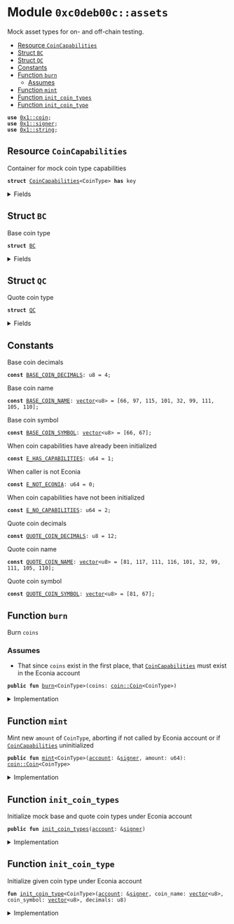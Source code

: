 
<a name="0xc0deb00c_assets"></a>

# Module `0xc0deb00c::assets`

Mock asset types for on- and off-chain testing.


-  [Resource `CoinCapabilities`](#0xc0deb00c_assets_CoinCapabilities)
-  [Struct `BC`](#0xc0deb00c_assets_BC)
-  [Struct `QC`](#0xc0deb00c_assets_QC)
-  [Constants](#@Constants_0)
-  [Function `burn`](#0xc0deb00c_assets_burn)
    -  [Assumes](#@Assumes_1)
-  [Function `mint`](#0xc0deb00c_assets_mint)
-  [Function `init_coin_types`](#0xc0deb00c_assets_init_coin_types)
-  [Function `init_coin_type`](#0xc0deb00c_assets_init_coin_type)


<pre><code><b>use</b> <a href="">0x1::coin</a>;
<b>use</b> <a href="">0x1::signer</a>;
<b>use</b> <a href="">0x1::string</a>;
</code></pre>



<a name="0xc0deb00c_assets_CoinCapabilities"></a>

## Resource `CoinCapabilities`

Container for mock coin type capabilities


<pre><code><b>struct</b> <a href="assets.md#0xc0deb00c_assets_CoinCapabilities">CoinCapabilities</a>&lt;CoinType&gt; <b>has</b> key
</code></pre>



<details>
<summary>Fields</summary>


<dl>
<dt>
<code>burn_capability: <a href="_BurnCapability">coin::BurnCapability</a>&lt;CoinType&gt;</code>
</dt>
<dd>

</dd>
<dt>
<code>freeze_capability: <a href="_FreezeCapability">coin::FreezeCapability</a>&lt;CoinType&gt;</code>
</dt>
<dd>

</dd>
<dt>
<code>mint_capability: <a href="_MintCapability">coin::MintCapability</a>&lt;CoinType&gt;</code>
</dt>
<dd>

</dd>
</dl>


</details>

<a name="0xc0deb00c_assets_BC"></a>

## Struct `BC`

Base coin type


<pre><code><b>struct</b> <a href="assets.md#0xc0deb00c_assets_BC">BC</a>
</code></pre>



<details>
<summary>Fields</summary>


<dl>
<dt>
<code>dummy_field: bool</code>
</dt>
<dd>

</dd>
</dl>


</details>

<a name="0xc0deb00c_assets_QC"></a>

## Struct `QC`

Quote coin type


<pre><code><b>struct</b> <a href="assets.md#0xc0deb00c_assets_QC">QC</a>
</code></pre>



<details>
<summary>Fields</summary>


<dl>
<dt>
<code>dummy_field: bool</code>
</dt>
<dd>

</dd>
</dl>


</details>

<a name="@Constants_0"></a>

## Constants


<a name="0xc0deb00c_assets_BASE_COIN_DECIMALS"></a>

Base coin decimals


<pre><code><b>const</b> <a href="assets.md#0xc0deb00c_assets_BASE_COIN_DECIMALS">BASE_COIN_DECIMALS</a>: u8 = 4;
</code></pre>



<a name="0xc0deb00c_assets_BASE_COIN_NAME"></a>

Base coin name


<pre><code><b>const</b> <a href="assets.md#0xc0deb00c_assets_BASE_COIN_NAME">BASE_COIN_NAME</a>: <a href="">vector</a>&lt;u8&gt; = [66, 97, 115, 101, 32, 99, 111, 105, 110];
</code></pre>



<a name="0xc0deb00c_assets_BASE_COIN_SYMBOL"></a>

Base coin symbol


<pre><code><b>const</b> <a href="assets.md#0xc0deb00c_assets_BASE_COIN_SYMBOL">BASE_COIN_SYMBOL</a>: <a href="">vector</a>&lt;u8&gt; = [66, 67];
</code></pre>



<a name="0xc0deb00c_assets_E_HAS_CAPABILITIES"></a>

When coin capabilities have already been initialized


<pre><code><b>const</b> <a href="assets.md#0xc0deb00c_assets_E_HAS_CAPABILITIES">E_HAS_CAPABILITIES</a>: u64 = 1;
</code></pre>



<a name="0xc0deb00c_assets_E_NOT_ECONIA"></a>

When caller is not Econia


<pre><code><b>const</b> <a href="assets.md#0xc0deb00c_assets_E_NOT_ECONIA">E_NOT_ECONIA</a>: u64 = 0;
</code></pre>



<a name="0xc0deb00c_assets_E_NO_CAPABILITIES"></a>

When coin capabilities have not been initialized


<pre><code><b>const</b> <a href="assets.md#0xc0deb00c_assets_E_NO_CAPABILITIES">E_NO_CAPABILITIES</a>: u64 = 2;
</code></pre>



<a name="0xc0deb00c_assets_QUOTE_COIN_DECIMALS"></a>

Quote coin decimals


<pre><code><b>const</b> <a href="assets.md#0xc0deb00c_assets_QUOTE_COIN_DECIMALS">QUOTE_COIN_DECIMALS</a>: u8 = 12;
</code></pre>



<a name="0xc0deb00c_assets_QUOTE_COIN_NAME"></a>

Quote coin name


<pre><code><b>const</b> <a href="assets.md#0xc0deb00c_assets_QUOTE_COIN_NAME">QUOTE_COIN_NAME</a>: <a href="">vector</a>&lt;u8&gt; = [81, 117, 111, 116, 101, 32, 99, 111, 105, 110];
</code></pre>



<a name="0xc0deb00c_assets_QUOTE_COIN_SYMBOL"></a>

Quote coin symbol


<pre><code><b>const</b> <a href="assets.md#0xc0deb00c_assets_QUOTE_COIN_SYMBOL">QUOTE_COIN_SYMBOL</a>: <a href="">vector</a>&lt;u8&gt; = [81, 67];
</code></pre>



<a name="0xc0deb00c_assets_burn"></a>

## Function `burn`

Burn <code>coins</code>


<a name="@Assumes_1"></a>

### Assumes

* That since <code>coins</code> exist in the first place, that
<code><a href="assets.md#0xc0deb00c_assets_CoinCapabilities">CoinCapabilities</a></code> must exist in the Econia account


<pre><code><b>public</b> <b>fun</b> <a href="assets.md#0xc0deb00c_assets_burn">burn</a>&lt;CoinType&gt;(coins: <a href="_Coin">coin::Coin</a>&lt;CoinType&gt;)
</code></pre>



<details>
<summary>Implementation</summary>


<pre><code><b>public</b> <b>fun</b> <a href="assets.md#0xc0deb00c_assets_burn">burn</a>&lt;CoinType&gt;(
    coins: <a href="_Coin">coin::Coin</a>&lt;CoinType&gt;
) <b>acquires</b> <a href="assets.md#0xc0deb00c_assets_CoinCapabilities">CoinCapabilities</a> {
    // Borrow immutable reference <b>to</b> burn capability
    <b>let</b> burn_capability = &<b>borrow_global</b>&lt;<a href="assets.md#0xc0deb00c_assets_CoinCapabilities">CoinCapabilities</a>&lt;CoinType&gt;&gt;(
            @econia).burn_capability;
    <a href="_burn">coin::burn</a>&lt;CoinType&gt;(coins, burn_capability); // Burn coins
}
</code></pre>



</details>

<a name="0xc0deb00c_assets_mint"></a>

## Function `mint`

Mint new <code>amount</code> of <code>CoinType</code>, aborting if not called by
Econia account or if <code><a href="assets.md#0xc0deb00c_assets_CoinCapabilities">CoinCapabilities</a></code> uninitialized


<pre><code><b>public</b> <b>fun</b> <a href="assets.md#0xc0deb00c_assets_mint">mint</a>&lt;CoinType&gt;(<a href="">account</a>: &<a href="">signer</a>, amount: u64): <a href="_Coin">coin::Coin</a>&lt;CoinType&gt;
</code></pre>



<details>
<summary>Implementation</summary>


<pre><code><b>public</b> <b>fun</b> <a href="assets.md#0xc0deb00c_assets_mint">mint</a>&lt;CoinType&gt;(
    <a href="">account</a>: &<a href="">signer</a>,
    amount: u64
): <a href="_Coin">coin::Coin</a>&lt;CoinType&gt;
<b>acquires</b> <a href="assets.md#0xc0deb00c_assets_CoinCapabilities">CoinCapabilities</a> {
    // Get <a href="">account</a> <b>address</b>
    <b>let</b> account_address = address_of(<a href="">account</a>);
    // Assert caller is Econia
    <b>assert</b>!(account_address == @econia, <a href="assets.md#0xc0deb00c_assets_E_NOT_ECONIA">E_NOT_ECONIA</a>);
    <b>assert</b>!(<b>exists</b>&lt;<a href="assets.md#0xc0deb00c_assets_CoinCapabilities">CoinCapabilities</a>&lt;CoinType&gt;&gt;(account_address),
        <a href="assets.md#0xc0deb00c_assets_E_NO_CAPABILITIES">E_NO_CAPABILITIES</a>); // Assert <a href="">coin</a> capabilities initialized
    // Borrow immutable reference <b>to</b> mint capability
    <b>let</b> mint_capability = &<b>borrow_global</b>&lt;<a href="assets.md#0xc0deb00c_assets_CoinCapabilities">CoinCapabilities</a>&lt;CoinType&gt;&gt;(
            account_address).mint_capability;
    // Mint specified amount
    <a href="_mint">coin::mint</a>&lt;CoinType&gt;(amount, mint_capability)
}
</code></pre>



</details>

<a name="0xc0deb00c_assets_init_coin_types"></a>

## Function `init_coin_types`

Initialize mock base and quote coin types under Econia account


<pre><code><b>public</b> <b>fun</b> <a href="assets.md#0xc0deb00c_assets_init_coin_types">init_coin_types</a>(<a href="">account</a>: &<a href="">signer</a>)
</code></pre>



<details>
<summary>Implementation</summary>


<pre><code><b>public</b> entry <b>fun</b> <a href="assets.md#0xc0deb00c_assets_init_coin_types">init_coin_types</a>(
    <a href="">account</a>: &<a href="">signer</a>
) {
    <a href="assets.md#0xc0deb00c_assets_init_coin_type">init_coin_type</a>&lt;<a href="assets.md#0xc0deb00c_assets_BC">BC</a>&gt;(<a href="">account</a>, <a href="assets.md#0xc0deb00c_assets_BASE_COIN_NAME">BASE_COIN_NAME</a>, <a href="assets.md#0xc0deb00c_assets_BASE_COIN_SYMBOL">BASE_COIN_SYMBOL</a>,
        <a href="assets.md#0xc0deb00c_assets_BASE_COIN_DECIMALS">BASE_COIN_DECIMALS</a>); // Initialize mock base <a href="">coin</a>
    <a href="assets.md#0xc0deb00c_assets_init_coin_type">init_coin_type</a>&lt;<a href="assets.md#0xc0deb00c_assets_QC">QC</a>&gt;(<a href="">account</a>, <a href="assets.md#0xc0deb00c_assets_QUOTE_COIN_NAME">QUOTE_COIN_NAME</a>, <a href="assets.md#0xc0deb00c_assets_QUOTE_COIN_SYMBOL">QUOTE_COIN_SYMBOL</a>,
        <a href="assets.md#0xc0deb00c_assets_QUOTE_COIN_DECIMALS">QUOTE_COIN_DECIMALS</a>); // Initialize mock quote <a href="">coin</a>
}
</code></pre>



</details>

<a name="0xc0deb00c_assets_init_coin_type"></a>

## Function `init_coin_type`

Initialize given coin type under Econia account


<pre><code><b>fun</b> <a href="assets.md#0xc0deb00c_assets_init_coin_type">init_coin_type</a>&lt;CoinType&gt;(<a href="">account</a>: &<a href="">signer</a>, coin_name: <a href="">vector</a>&lt;u8&gt;, coin_symbol: <a href="">vector</a>&lt;u8&gt;, decimals: u8)
</code></pre>



<details>
<summary>Implementation</summary>


<pre><code><b>fun</b> <a href="assets.md#0xc0deb00c_assets_init_coin_type">init_coin_type</a>&lt;CoinType&gt;(
    <a href="">account</a>: &<a href="">signer</a>,
    coin_name: <a href="">vector</a>&lt;u8&gt;,
    coin_symbol: <a href="">vector</a>&lt;u8&gt;,
    decimals: u8,
) {
    // Assert caller is Econia
    <b>assert</b>!(address_of(<a href="">account</a>) == @econia, <a href="assets.md#0xc0deb00c_assets_E_NOT_ECONIA">E_NOT_ECONIA</a>);
    // Assert Econia does not already have <a href="">coin</a> capabilities stored
    <b>assert</b>!(!<b>exists</b>&lt;<a href="assets.md#0xc0deb00c_assets_CoinCapabilities">CoinCapabilities</a>&lt;CoinType&gt;&gt;(@econia),
        <a href="assets.md#0xc0deb00c_assets_E_HAS_CAPABILITIES">E_HAS_CAPABILITIES</a>);
    // Initialize <a href="">coin</a>, storing capabilities
    <b>let</b> (burn_capability, freeze_capability, mint_capability) =
    <a href="_initialize">coin::initialize</a>&lt;CoinType&gt;(
        <a href="">account</a>, utf8(coin_name), utf8(coin_symbol), decimals, <b>false</b>);
    <b>move_to</b>&lt;<a href="assets.md#0xc0deb00c_assets_CoinCapabilities">CoinCapabilities</a>&lt;CoinType&gt;&gt;(<a href="">account</a>,
        <a href="assets.md#0xc0deb00c_assets_CoinCapabilities">CoinCapabilities</a>&lt;CoinType&gt;{
            burn_capability,
            freeze_capability,
            mint_capability
    }); // Store capabilities under Econia <a href="">account</a>
}
</code></pre>



</details>
